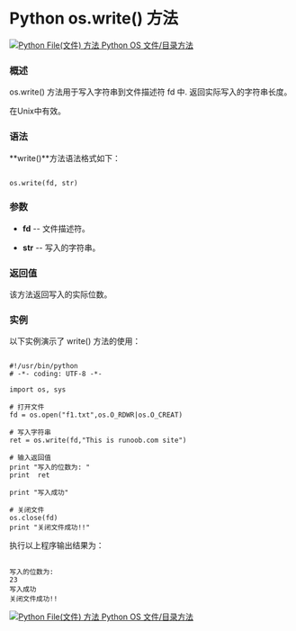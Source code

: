 Python os.write() 方法
====================

 [![Python File(文件) 方法](../images/up.gif)
 Python OS 文件/目录方法](os-file-methods.html)


  ### 概述

 os.write() 方法用于写入字符串到文件描述符 fd 中. 返回实际写入的字符串长度。

 在Unix中有效。

 ### 语法

 **write()**方法语法格式如下：

 
```

os.write(fd, str)

```

 ### 参数

  *  **fd** -- 文件描述符。

 
 *  **str** -- 写入的字符串。

 
  ### 返回值

 该方法返回写入的实际位数。

 ### 实例

 以下实例演示了 write() 方法的使用：

 
```

#!/usr/bin/python
# -*- coding: UTF-8 -*-

import os, sys

# 打开文件
fd = os.open("f1.txt",os.O_RDWR|os.O_CREAT)

# 写入字符串
ret = os.write(fd,"This is runoob.com site")

# 输入返回值
print "写入的位数为: "
print  ret

print "写入成功"

# 关闭文件
os.close(fd)
print "关闭文件成功!!"

```

 执行以上程序输出结果为： 

 
```

写入的位数为: 
23
写入成功
关闭文件成功!!

```

 [![Python File(文件) 方法](../images/up.gif)
 Python OS 文件/目录方法](os-file-methods.html)